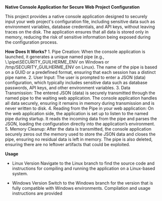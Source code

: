 <strong>Native Console Application for Secure Web Project Configuration</strong>

This project provides a native console application designed to securely input your web project's configuration file, including sensitive data such as environment variables, database credentials, and API keys, without leaving traces on the disk. The application ensures that all data is stored only in memory, reducing the risk of sensitive information being exposed during the configuration process.

<strong>How Does It Works?</strong>
    1. Pipe Creation: When the console application is launched, it generates a unique named pipe (e.g., \\.\pipe\SECURITY_GUILHERME_ENV on Windows or /tmp/SECURITY_GUILHERME_ENV on Linux). The name of the pipe is based on a GUID or a predefined format, ensuring that each session has a distinct pipe name.
    2. User Input: The user is prompted to enter a JSON (data) configuration, which typically includes sensitive data such as database passwords, API keys, and other environment variables.
    3. Data Transmission: The entered JSON (data) is securely transmitted through the named pipe to the waiting web application. The console application handles all data securely, ensuring it remains in memory during transmission and is never written to disk.
    4. Reading from the Pipe in your web application: On the web application side, the application is set up to listen to the named pipe during startup. It reads the incoming data from the pipe and parses the JSON, loading the configuration directly into the application’s environment.
    5. Memory Cleanup: After the data is transmitted, the console application securely zeros out the memory used to store the JSON data and closes the pipe, ensuring no residual data is left in memory. The pipe is also deleted, ensuring there are no leftover artifacts that could be exploited.

<strong>Usage</strong>
* Linux Version
Navigate to the Linux branch to find the source code and instructions for compiling and running the application on a Linux-based system.

* Windows Version
Switch to the Windows branch for the version that is fully compatible with Windows environments. Compilation and usage instructions are provided
